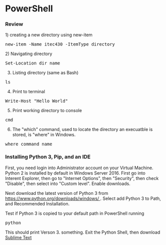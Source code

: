  <h1>PowerShell</h1>
<h3>Review</h3>

<p>1) creating a new directory using new-item</p>

<pre>
new-item -Name itec430 -ItemType directory 
</pre>

<p>2) Navigating directory</p>

<pre>
Set-Location dir_name
</pre>

3) Listing directory (same as Bash)

<pre>
ls
</pre>

4) Print to terminal

<pre>
Write-Host "Hello World"
</pre>

5) Print working directory to console
<pre>
cmd
</pre>

6) The "which" command, used to locate the directory an execuatble is stored, is "where" in Windows.

<pre>
where command_name
</pre>


<h3>Installing Python 3, Pip, and an IDE</h3>
<p>First, you need login into Administrator account on your Virtual Machine.  Python 2 is installed by default in Windows Server 2016.  First go into Interent Explorer, then go to "Internet Options", then "Security", then check "Disable", then select into "Custom level".  Enable downloads.
</p>

<p>
Next download the latest version of Python 3 from <a href="https://www.python.org/downloads/windows/"> https://www.python.org/downloads/windows/ </a>. Select add Python 3 to Path, and Recommended Installation.
</p>

<p>
Test if Python 3 is copied to your default path in PowerShell running
</p>

<pre>
python
</pre>

<p>This should print Verson 3. something.  Exit the Python Shell, then download <a href="https://www.sublimetext.com/">Sublime Text</a> </p>
